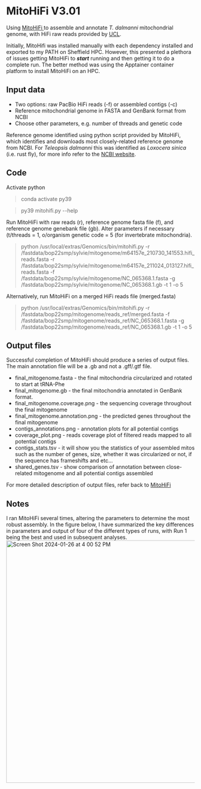 # **MitoHiFi V3.01**

Using [MitoHiFi ](https://github.com/marcelauliano/MitoHiFi) to assemble and annotate  _T. dalmanni_ mitochondrial genome, with HiFi raw reads provided by [UCL](https://www.ucl.ac.uk/~ucbhpom/).

Initially, MitoHifi was installed manually with each dependency installed and exported to my PATH on Sheffield HPC. However, this presented a plethora of issues getting MitoHiFi to ***start*** running and then getting it to do a complete run. The better method was using the Apptainer container platform to install MitoHiFi on an HPC.

## Input data

- Two options: raw PacBio HiFi reads (-f) or assembled contigs (-c)
- Reference mitochondrial genome in FASTA and GenBank format from NCBI
- Choose other parameters, e.g. number of threads and genetic code

Reference genome identified using python script provided by MitoHiFi, which identifies and downloads most closely-related reference genome from NCBI. For *Teleopsis dalmanni* this was identified as *Loxocera sinica* (i.e. rust fly), for more info refer to the [NCBI website](https://www.ncbi.nlm.nih.gov/nuccore/NC_065368.1).

## Code

Activate python
> conda activate py39

> py39 mitohifi.py --help

Run MitoHiFi with raw reads (r), reference genome fasta file (f), and reference genome genebank file (gb).
Alter parameters if necessary (t/threads = 1, o/organism genetic code = 5 (for invertebrate mitochondria).
> python /usr/local/extras/Genomics/bin/mitohifi.py -r /fastdata/bop22smp/sylvie/mitogenome/m64157e_210730_141553.hifi_reads.fasta -r /fastdata/bop22smp/sylvie/mitogenome/m64157e_211024_013127.hifi_reads.fasta -f /fastdata/bop22smp/sylvie/mitogenome/NC_065368.1.fasta -g /fastdata/bop22smp/sylvie/mitogenome/NC_065368.1.gb -t 1 -o 5

Alternatively, run MitoHiFi on a merged HiFi reads file (merged.fasta)
> python /usr/local/extras/Genomics/bin/mitohifi.py -r /fastdata/bop22smp/mitogenome/reads_ref/merged.fasta -f /fastdata/bop22smp/mitogenome/reads_ref/NC_065368.1.fasta -g /fastdata/bop22smp/mitogenome/reads_ref/NC_065368.1.gb -t 1 -o 5

## Output files

Successful completion of MitoHiFi should produce a series of output files. The main annotation file will be a .gb and not a .gff/.gtf file.
- final_mitogenome.fasta - the final mitochondria circularized and rotated to start at tRNA-Phe
- final_mitogenome.gb - the final mitochondria annotated in GenBank format.
- final_mitogenome.coverage.png - the sequencing coverage throughout the final mitogenome
- final_mitogenome.annotation.png - the predicted genes throughout the final mitogenome
- contigs_annotations.png - annotation plots for all potential contigs
- coverage_plot.png - reads coverage plot of filtered reads mapped to all potential contigs
- contigs_stats.tsv - it will show you the statistics of your assembled mitos such as the number of genes, size, whether it was circularized or not, if the sequence has frameshifts and etc...
- shared_genes.tsv - show comparison of annotation between close-related mitogenome and all potential contigs assembled

For more detailed description of output files, refer back to [MitoHiFi ](https://github.com/marcelauliano/MitoHiFi)

## Notes
I ran MitoHiFi several times, altering the parameters to determine the most robust assembly. In the figure below, I have summarized the key differences in parameters and output of four of the different types of runs, with Run 1 being the best and used in subsequent analyses.
<img width="648" alt="Screen Shot 2024-01-26 at 4 00 52 PM" src="https://github.com/sylviemarie/Stalk-Eyed-Fly-Genomics/assets/116887272/b511b0e4-dd2e-47af-bb21-a085186596fc">

